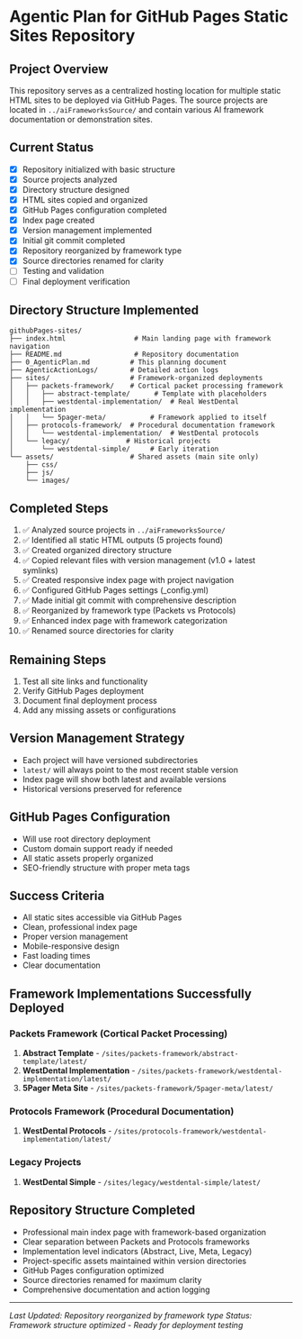 # Agentic Plan for GitHub Pages Static Sites Repository

## Project Overview
This repository serves as a centralized hosting location for multiple static HTML sites to be deployed via GitHub Pages. The source projects are located in `../aiFrameworksSource/` and contain various AI framework documentation or demonstration sites.

## Current Status
- [x] Repository initialized with basic structure
- [x] Source projects analyzed
- [x] Directory structure designed
- [x] HTML sites copied and organized
- [x] GitHub Pages configuration completed
- [x] Index page created
- [x] Version management implemented
- [x] Initial git commit completed
- [x] Repository reorganized by framework type
- [x] Source directories renamed for clarity
- [ ] Testing and validation
- [ ] Final deployment verification

## Directory Structure Implemented
```
githubPages-sites/
├── index.html                 # Main landing page with framework navigation
├── README.md                  # Repository documentation
├── 0_AgenticPlan.md          # This planning document
├── AgenticActionLogs/        # Detailed action logs
├── sites/                    # Framework-organized deployments
│   ├── packets-framework/    # Cortical packet processing framework
│   │   ├── abstract-template/      # Template with placeholders
│   │   ├── westdental-implementation/  # Real WestDental implementation
│   │   └── 5pager-meta/           # Framework applied to itself
│   ├── protocols-framework/  # Procedural documentation framework
│   │   └── westdental-implementation/  # WestDental protocols
│   └── legacy/              # Historical projects
│       └── westdental-simple/     # Early iteration
└── assets/                   # Shared assets (main site only)
    ├── css/
    ├── js/
    └── images/
```

## Completed Steps
1. ✅ Analyzed source projects in `../aiFrameworksSource/`
2. ✅ Identified all static HTML outputs (5 projects found)
3. ✅ Created organized directory structure
4. ✅ Copied relevant files with version management (v1.0 + latest symlinks)
5. ✅ Created responsive index page with project navigation
6. ✅ Configured GitHub Pages settings (_config.yml)
7. ✅ Made initial git commit with comprehensive description
8. ✅ Reorganized by framework type (Packets vs Protocols)
9. ✅ Enhanced index page with framework categorization
10. ✅ Renamed source directories for clarity

## Remaining Steps
1. Test all site links and functionality
2. Verify GitHub Pages deployment
3. Document final deployment process
4. Add any missing assets or configurations

## Version Management Strategy
- Each project will have versioned subdirectories
- `latest/` will always point to the most recent stable version
- Index page will show both latest and available versions
- Historical versions preserved for reference

## GitHub Pages Configuration
- Will use root directory deployment
- Custom domain support ready if needed
- All static assets properly organized
- SEO-friendly structure with proper meta tags

## Success Criteria
- All static sites accessible via GitHub Pages
- Clean, professional index page
- Proper version management
- Mobile-responsive design
- Fast loading times
- Clear documentation

## Framework Implementations Successfully Deployed

### Packets Framework (Cortical Packet Processing)
1. **Abstract Template** - `/sites/packets-framework/abstract-template/latest/`
2. **WestDental Implementation** - `/sites/packets-framework/westdental-implementation/latest/`
3. **5Pager Meta Site** - `/sites/packets-framework/5pager-meta/latest/`

### Protocols Framework (Procedural Documentation)
1. **WestDental Protocols** - `/sites/protocols-framework/westdental-implementation/latest/`

### Legacy Projects
1. **WestDental Simple** - `/sites/legacy/westdental-simple/latest/`

## Repository Structure Completed
- Professional main index page with framework-based organization
- Clear separation between Packets and Protocols frameworks
- Implementation level indicators (Abstract, Live, Meta, Legacy)
- Project-specific assets maintained within version directories
- GitHub Pages configuration optimized
- Source directories renamed for maximum clarity
- Comprehensive documentation and action logging

---
*Last Updated: Repository reorganized by framework type*
*Status: Framework structure optimized - Ready for deployment testing*